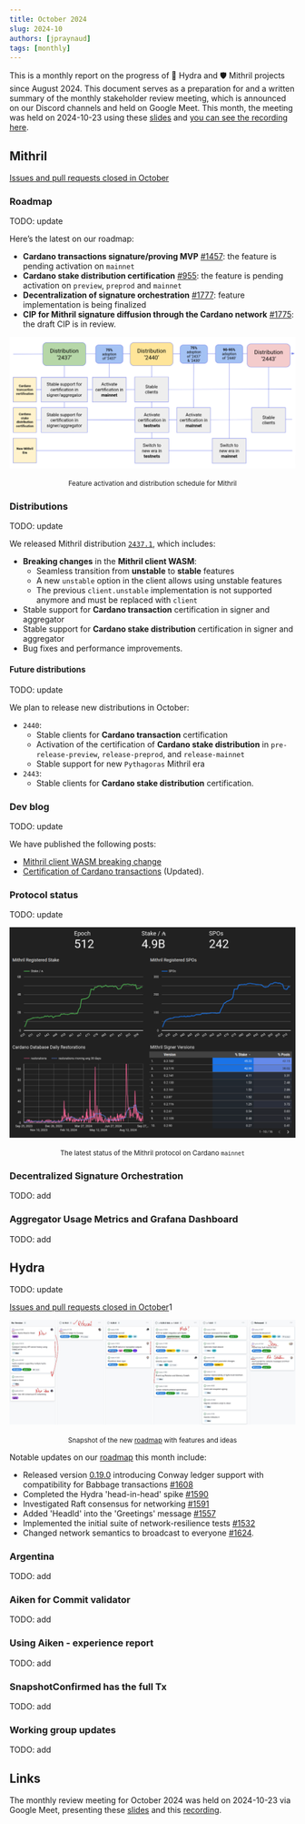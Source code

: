 ```yaml
---
title: October 2024
slug: 2024-10
authors: [jpraynaud]
tags: [monthly]
---
```


This is a monthly report on the progress of 🐲 Hydra and 🛡 Mithril projects since August 2024. This document serves as a preparation for and a written summary of the monthly stakeholder review meeting, which is announced on our Discord channels and held on Google Meet. This month, the meeting was held on 2024-10-23 using these [slides][slides] and [you can see the recording here][recording].

## Mithril

[Issues and pull requests closed in October](https://github.com/input-output-hk/mithril/issues?q=is%3Aclosed+sort%3Aupdated-desc+closed%3A2024-10-01..2024-10-31)

### Roadmap

TODO: update

Here’s the latest on our roadmap:

- **Cardano transactions signature/proving MVP** [#1457](https://github.com/input-output-hk/mithril/issues/1457): the feature is pending activation on `mainnet`
- **Cardano stake distribution certification** [#955](https://github.com/input-output-hk/mithril/issues/955): the feature is pending activation on `preview`, `preprod` and `mainnet`
- **Decentralization of signature orchestration** [#1777](https://github.com/input-output-hk/mithril/issues/1777): feature implementation is being finalized
- **CIP for Mithril signature diffusion through the Cardano network** [#1775](https://github.com/input-output-hk/mithril/issues/1775): the draft CIP is in review.

![](img/2024-09-mithril-features-distributions.png)
<small><center>Feature activation and distribution schedule for Mithril</center></small>

### Distributions

TODO: update

We released Mithril distribution [`2437.1`](https://github.com/input-output-hk/mithril/releases/tag/2437.1), which includes:

- **Breaking changes** in the **Mithril client WASM**:
  - Seamless transition from **unstable** to **stable** features
  - A new `unstable` option in the client allows using unstable features
  - The previous `client.unstable` implementation is not supported anymore and must be replaced with `client`
- Stable support for **Cardano transaction** certification in signer and aggregator
- Stable support for **Cardano stake distribution** certification in signer and aggregator
- Bug fixes and performance improvements.

#### Future distributions

TODO: update

We plan to release new distributions in October:

- `2440`:
  - Stable clients for **Cardano transaction** certification
  - Activation of the certification of **Cardano stake distribution** in `pre-release-preview`, `release-preprod`, and `release-mainnet`
  - Stable support for new `Pythagoras` Mithril era
- `2443`:
  - Stable clients for **Cardano stake distribution** certification.

### Dev blog

TODO: update

We have published the following posts:

- [Mithril client WASM breaking change](https://mithril.network/doc/dev-blog/2024/09/24/client-wasm-unstable-breaking-change)
- [Certification of Cardano transactions](https://mithril.network/doc/dev-blog/2024/07/30/cardano-transaction-certification) (Updated).

### Protocol status

TODO: update

![](img/2024-09-mithril-protocol-status.png)
<small><center>The latest status of the Mithril protocol on Cardano `mainnet`</center></small>

### Decentralized Signature Orchestration

TODO: add

### Aggregator Usage Metrics and Grafana Dashboard

TODO: add

## Hydra

TODO: update

[Issues and pull requests closed in October](https://github.com/cardano-scaling/hydra/issues?q=is%3Aclosed+sort%3Aupdated-desc+closed%3A2024-10-01..2024-10-31)1

![The roadmap with features and ideas](./img/2024-09-hydra-roadmap.jpeg)
<small><center>Snapshot of the new [roadmap](https://github.com/orgs/cardano-scaling/projects/7/views/1) with features and ideas</center></small>

Notable updates on our [roadmap](https://github.com/orgs/cardano-scaling/projects/7/views/1) this month include:

- Released version [0.19.0](https://github.com/cardano-scaling/hydra/releases/tag/0.19.0) introducing Conway ledger support with compatibility for Babbage transactions [#1608](https://github.com/cardano-scaling/hydra/pull/1608)
- Completed the Hydra 'head-in-head' spike [#1590](https://github.com/cardano-scaling/hydra/issues/1590)
- Investigated Raft consensus for networking [#1591](https://github.com/cardano-scaling/hydra/issues/1591)
- Added 'HeadId' into the 'Greetings' message [#1557](https://github.com/cardano-scaling/hydra/issues/1557)
- Implemented the initial suite of network-resilience tests [#1532](https://github.com/cardano-scaling/hydra/issues/1532)
- Changed network semantics to broadcast to everyone [#1624](https://github.com/cardano-scaling/hydra/pull/1624).

### Argentina

TODO: add

### Aiken for Commit validator

TODO: add

### Using Aiken - experience report

TODO: add

### SnapshotConfirmed has the full Tx

TODO: add

### Working group updates

TODO: add

## Links

The monthly review meeting for October 2024 was held on 2024-10-23 via Google Meet,
presenting these [slides][slides] and this [recording][recording].

[slides]: https://docs.google.com/presentation/d/1Ac11zpeJRpDPTMALakMc5wrpPGJHVSboGK04KvZtmuk/edit#slide=id.g1f87a7454a5_0_1392
[recording]: https://drive.google.com/file/d/1ZM2Pcxw3U1OwHHLCC7b9EK3h-YqfG3zI/view
